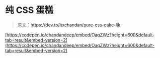 # 纯 CSS 蛋糕

> 原文：<https://dev.to/itxchandan/pure-css-cake-ljk>

[https://codepen.io/chandandeep/embed/OaqZWz?height=600&default-tab=result&embed-version=2](https://codepen.io/chandandeep/embed/OaqZWz?height=600&default-tab=result&embed-version=2)